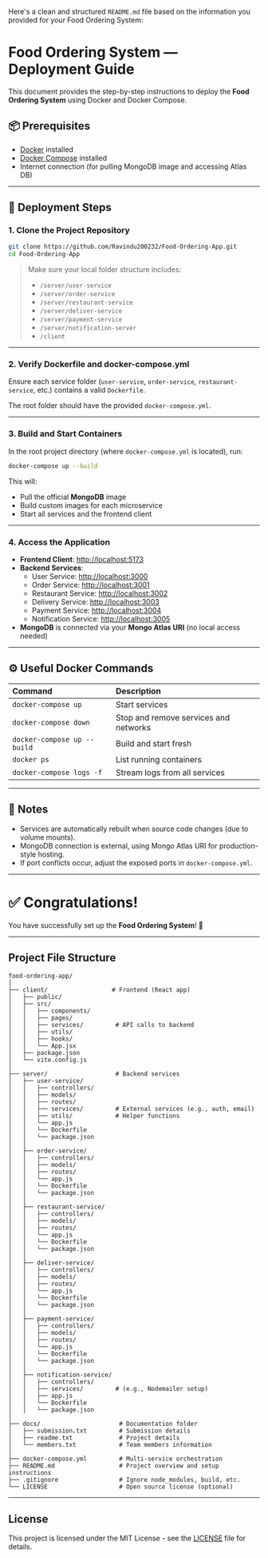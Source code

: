 Here's a clean and structured `README.md` file based on the information you provided for your Food Ordering System:


# Food Ordering System — Deployment Guide

This document provides the step-by-step instructions to deploy the **Food Ordering System** using Docker and Docker Compose.

## 📦 Prerequisites

- [Docker](https://docs.docker.com/get-docker/) installed
- [Docker Compose](https://docs.docker.com/compose/install/) installed
- Internet connection (for pulling MongoDB image and accessing Atlas DB)

---

## 🚀 Deployment Steps

### 1. Clone the Project Repository

```bash
git clone https://github.com/Ravindu200232/Food-Ordering-App.git
cd Food-Ordering-App
```

> Make sure your local folder structure includes:
> - `/server/user-service`
> - `/server/order-service`
> - `/server/restaurant-service`
> - `/server/deliver-service`
> - `/server/payment-service`
> - `/server/notification-server`
> - `/client`

---

### 2. Verify Dockerfile and docker-compose.yml

Ensure each service folder (`user-service`, `order-service`, `restaurant-service`, etc.) contains a valid `Dockerfile`.

The root folder should have the provided `docker-compose.yml`.

---

### 3. Build and Start Containers

In the root project directory (where `docker-compose.yml` is located), run:

```bash
docker-compose up --build
```

This will:
- Pull the official **MongoDB** image
- Build custom images for each microservice
- Start all services and the frontend client

---

### 4. Access the Application

- **Frontend Client**: [http://localhost:5173](http://localhost:5173)
- **Backend Services**:
  - User Service: [http://localhost:3000](http://localhost:3000)
  - Order Service: [http://localhost:3001](http://localhost:3001)
  - Restaurant Service: [http://localhost:3002](http://localhost:3002)
  - Delivery Service: [http://localhost:3003](http://localhost:3003)
  - Payment Service: [http://localhost:3004](http://localhost:3004)
  - Notification Service: [http://localhost:3005](http://localhost:3005)
- **MongoDB** is connected via your **Mongo Atlas URI** (no local access needed)

---

## ⚙️ Useful Docker Commands

| Command                        | Description                            |
|:--------------------------------|:---------------------------------------|
| `docker-compose up`             | Start services                        |
| `docker-compose down`           | Stop and remove services and networks |
| `docker-compose up --build`     | Build and start fresh                 |
| `docker ps`                     | List running containers               |
| `docker-compose logs -f`        | Stream logs from all services         |

---

## 📝 Notes

- Services are automatically rebuilt when source code changes (due to volume mounts).
- MongoDB connection is external, using Mongo Atlas URI for production-style hosting.
- If port conflicts occur, adjust the exposed ports in `docker-compose.yml`.

---

# ✅ Congratulations!

You have successfully set up the **Food Ordering System**! 🎉

---

## Project File Structure

```plaintext
food-ordering-app/
│
├── client/                  # Frontend (React app)
│   ├── public/
│   ├── src/
│   │   ├── components/
│   │   ├── pages/
│   │   ├── services/         # API calls to backend
│   │   ├── utils/
│   │   ├── hooks/
│   │   └── App.jsx
│   ├── package.json
│   └── vite.config.js
│
├── server/                   # Backend services
│   ├── user-service/
│   │   ├── controllers/
│   │   ├── models/
│   │   ├── routes/
│   │   ├── services/         # External services (e.g., auth, email)
│   │   ├── utils/            # Helper functions
│   │   └── app.js
│   │   └── Dockerfile
│   │   └── package.json
│   │
│   ├── order-service/
│   │   ├── controllers/
│   │   ├── models/
│   │   ├── routes/
│   │   └── app.js
│   │   └── Dockerfile
│   │   └── package.json
│   │
│   ├── restaurant-service/
│   │   ├── controllers/
│   │   ├── models/
│   │   ├── routes/
│   │   └── app.js
│   │   └── Dockerfile
│   │   └── package.json
│   │
│   ├── deliver-service/
│   │   ├── controllers/
│   │   ├── models/
│   │   ├── routes/
│   │   └── app.js
│   │   └── Dockerfile
│   │   └── package.json
│   │
│   ├── payment-service/
│   │   ├── controllers/
│   │   ├── models/
│   │   ├── routes/
│   │   └── app.js
│   │   └── Dockerfile
│   │   └── package.json
│   │
│   ├── notification-service/
│   │   ├── controllers/
│   │   ├── services/         # (e.g., Nodemailer setup)
│   │   ├── app.js
│   │   └── Dockerfile
│   │   └── package.json
│
├── docs/                      # Documentation folder
│   ├── submission.txt         # Submission details
│   ├── readme.txt             # Project details
│   └── members.txt            # Team members information
│
├── docker-compose.yml         # Multi-service orchestration
├── README.md                  # Project overview and setup instructions
├── .gitignore                 # Ignore node_modules, build, etc.
└── LICENSE                    # Open source license (optional)
```

---

## License

This project is licensed under the MIT License - see the [LICENSE](LICENSE) file for details.
```

